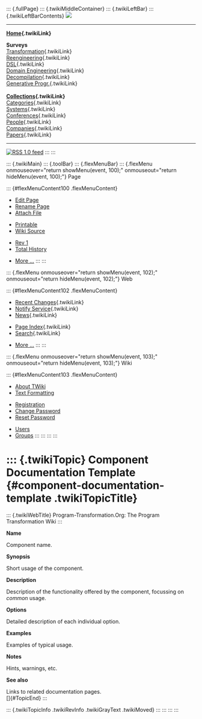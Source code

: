 ::: {.fullPage}
::: {.twikiMiddleContainer}
::: {.twikiLeftBar}
::: {.twikiLeftBarContents}
![](../pub/transformation.gif)

------------------------------------------------------------------------

**[Home](WebHome){.twikiLink}**

**Surveys**\
[Transformation](ProgramTransformation){.twikiLink}\
[Reengineering](ReengineeringWiki){.twikiLink}\
[DSL](DomainSpecificLanguages){.twikiLink}\
[Domain Engineering](DomainEngineering){.twikiLink}\
[Decompilation](DeCompilation){.twikiLink}\
[Generative Progr.](GenerativeProgrammingWiki){.twikiLink}\
\
**[Collections](CategoryCollection){.twikiLink}**\
[Categories](CategoryCategory){.twikiLink}\
[Systems](TransformationSystems){.twikiLink}\
[Conferences](TransformationConferences){.twikiLink}\
[People](TransformationPeople){.twikiLink}\
[Companies](TransformationCompanies){.twikiLink}\
[Papers](CategoryPaper){.twikiLink}

------------------------------------------------------------------------

[![](../pub/rss.gif "RSS 1.0 feed")](WebRss@skin=rss)
:::
:::

::: {.twikiMain}
::: {.toolBar}
::: {.flexMenuBar}
::: {.flexMenu onmouseover="return showMenu(event, 100);" onmouseout="return hideMenu(event, 100);"}
Page

::: {#flexMenuContent100 .flexMenuContent}
-   [Edit
    Page](http://www.program-transformation.org/edit/Transform/ComponentDocumentationTemplate?t=1536826444)
-   [Rename
    Page](http://www.program-transformation.org/rename/Transform/ComponentDocumentationTemplate)
-   [Attach
    File](http://www.program-transformation.org/attach/Transform/ComponentDocumentationTemplate)

<!-- -->

-   [Printable](http://www.program-transformation.org/view/Transform/ComponentDocumentationTemplate?skin=print.pattern)
-   [Wiki
    Source](http://www.program-transformation.org/view/Transform/ComponentDocumentationTemplate?skin=text&raw=on&contenttype=text/plain)

<!-- -->

-   [Rev
    1](http://www.program-transformation.org/view/Transform/ComponentDocumentationTemplate?rev=1.1)
-   [Total
    History](http://www.program-transformation.org/rdiff/Transform/ComponentDocumentationTemplate)

<!-- -->

-   [More
    \...](http://www.program-transformation.org/oops/Transform/ComponentDocumentationTemplate?template=oopsmore&param1=1.1&param2=1.1)
:::
:::

::: {.flexMenu onmouseover="return showMenu(event, 102);" onmouseout="return hideMenu(event, 102);"}
Web

::: {#flexMenuContent102 .flexMenuContent}
-   [Recent Changes](WebChanges){.twikiLink}
-   [Notify Service](WebNotify){.twikiLink}
-   [News](WebNews){.twikiLink}

<!-- -->

-   [Page Index](WebIndex){.twikiLink}
-   [Search](WebSearch){.twikiLink}

<!-- -->

-   [More
    \...](http://www.program-transformation.org/oops/Transform/ComponentDocumentationTemplate?template=oopsmore&param1=1.1&param2=1.1)
:::
:::

::: {.flexMenu onmouseover="return showMenu(event, 103);" onmouseout="return hideMenu(event, 103);"}
Wiki

::: {#flexMenuContent103 .flexMenuContent}
-   [About
    TWiki](http://www.program-transformation.org/view/TWiki/WebHome)
-   [Text
    Formatting](http://www.program-transformation.org/view/TWiki/TextFormattingRules)

<!-- -->

-   [Registration](http://www.program-transformation.org/view/TWiki/TWikiRegistration)
-   [Change
    Password](http://www.program-transformation.org/view/TWiki/ChangePassword)
-   [Reset
    Password](http://www.program-transformation.org/view/TWiki/ResetPassword)

<!-- -->

-   [Users](http://www.program-transformation.org/view/Main/TWikiUsers)
-   [Groups](http://www.program-transformation.org/view/Main/TWikiGroups)
:::
:::
:::
:::

::: {.twikiTopic}
Component Documentation Template {#component-documentation-template .twikiTopicTitle}
================================

::: {.twikiWebTitle}
Program-Transformation.Org: The Program Transformation Wiki
:::

**Name**

Component name.

**Synopsis**

Short usage of the component.

**Description**

Description of the functionality offered by the component, focussing on
*common* usage.

**Options**

Detailed description of each individual option.

**Examples**

Examples of typical usage.

**Notes**

Hints, warnings, etc.

**See also**

Links to related documentation pages.\
[]{#TopicEnd}
:::

::: {.twikiTopicInfo .twikiRevInfo .twikiGrayText .twikiMoved}
:::
:::
:::
:::
